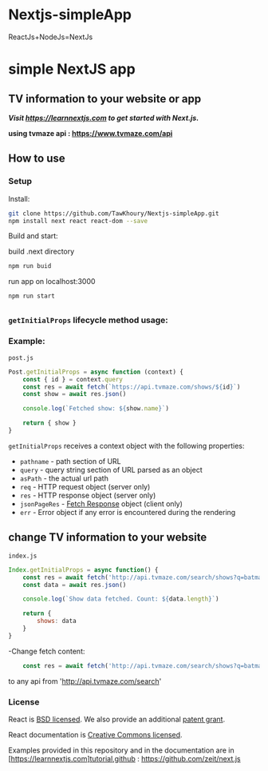 # Nextjs-simpleApp 

ReactJs+NodeJs=NextJs

# simple NextJS app 

## TV information to your website or app

***Visit https://learnnextjs.com to get started with Next.js.***

**using tvmaze api : https://www.tvmaze.com/api**

## How to use

### Setup

Install:

```bash
git clone https://github.com/TawKhoury/Nextjs-simpleApp.git
npm install next react react-dom --save
```

Build and start:

build .next directory
```bash
npm run buid  
```

run app on localhost:3000
```bash
npm run start
```
##
###  `getInitialProps` lifecycle method usage: 

### Example:
`post.js`

```jsx
Post.getInitialProps = async function (context) {
    const { id } = context.query
    const res = await fetch(`https://api.tvmaze.com/shows/${id}`)
    const show = await res.json()

    console.log(`Fetched show: ${show.name}`)

    return { show }
}
```

`getInitialProps` receives a context object with the following properties:

- `pathname` - path section of URL
- `query` - query string section of URL parsed as an object
- `asPath` - the actual url path
- `req` - HTTP request object (server only)
- `res` - HTTP response object (server only)
- `jsonPageRes` - [Fetch Response](https://developer.mozilla.org/en-US/docs/Web/API/Response) object (client only)
- `err` - Error object if any error is encountered during the rendering


## change TV information to your website

`index.js`
```jsx
Index.getInitialProps = async function() {
    const res = await fetch('http://api.tvmaze.com/search/shows?q=batman')
    const data = await res.json()

    console.log(`Show data fetched. Count: ${data.length}`)

    return {
        shows: data
    }
}
```
-Change fetch content:
```jsx
    const res = await fetch('http://api.tvmaze.com/search/shows?q=batman')
```
to any api from 'http://api.tvmaze.com/search' 


### License

React is [BSD licensed](./LICENSE). We also provide an additional [patent grant](./PATENTS).

React documentation is [Creative Commons licensed](./LICENSE-docs).

Examples provided in this repository and in the documentation are in [https://learnnextjs.com]tutorial,github : https://github.com/zeit/next.js

